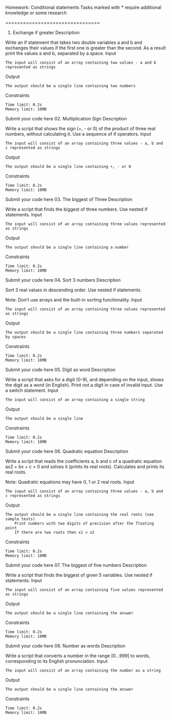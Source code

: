 Homework: Conditional statements
Tasks marked with * require additional knowledge or some research

================================
01. Exchange if greater
Description

Write an if statement that takes two double variables a and b and exchanges their values if the first one is greater than the second. As a result print the values a and b, separated by a space.
Input

    The input will consist of an array containing two values - a and b represented as strings

Output

    The output should be a single line containing two numbers

Constraints

    Time limit: 0.2s
    Memory limit: 16MB

Submit your code here
02. Multiplication Sign
Description

Write a script that shows the sign (+, - or 0) of the product of three real numbers, without calculating it. Use a sequence of if operators.
Input

    The input will consist of an array containing three values - a, b and c represented as strings

Output

    The output should be a single line containing +, - or 0

Constraints

    Time limit: 0.2s
    Memory limit: 16MB

Submit your code here
03. The biggest of Three
Description

Write a script that finds the biggest of three numbers. Use nested if statements.
Input

    The input will consist of an array containing three values represented as strings

Output

    The output should be a single line containing a number

Constraints

    Time limit: 0.2s
    Memory limit: 16MB

Submit your code here
04. Sort 3 numbers
Description

Sort 3 real values in descending order. Use nested if statements.

Note: Don’t use arrays and the built-in sorting functionality.
Input

    The input will consist of an array containing three values represented as strings

Output

    The output should be a single line containing three numbers separated by spaces

Constraints

    Time limit: 0.2s
    Memory limit: 16MB

Submit your code here
05. Digit as word
Description

Write a script that asks for a digit (0-9), and depending on the input, shows the digit as a word (in English). Print not a digit in case of invalid input. Use a switch statement.
Input

    The input will consist of an array containing a single string

Output

    The output should be a single line

Constraints

    Time limit: 0.2s
    Memory limit: 16MB

Submit your code here
06. Quadratic equation
Description

Write a script that reads the coefficients a, b and c of a quadratic equation ax2 + bx + c = 0 and solves it (prints its real roots). Calculates and prints its real roots.

Note: Quadratic equations may have 0, 1 or 2 real roots.
Input

    The input will consist of an array containing three values - a, b and c represented as strings

Output

    The output should be a single line containing the real roots (see sample tests)
        Print numbers with two digits of precision after the floating point
        If there are two roots then x1 < x2

Constraints

    Time limit: 0.2s
    Memory limit: 16MB

Submit your code here
07. The biggest of five numbers
Description

Write a script that finds the biggest of given 5 variables. Use nested if statements.
Input

    The input will consist of an array containing five values represented as strings

Output

    The output should be a single line containing the answer

Constraints

    Time limit: 0.2s
    Memory limit: 16MB

Submit your code here
08. Number as words
Description

Write a script that converts a number in the range [0…999] to words, corresponding to its English pronunciation.
Input

    The input will consist of an array containing the number as a string

Output

    The output should be a single line containing the answer

Constraints

    Time limit: 0.2s
    Memory limit: 16MB

